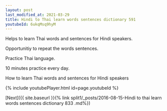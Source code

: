 ```yaml
---
layout: post
last_modified_at: 2021-03-29
title: Hindi to Thai learn words sentences dictionary 591 
youtubeId: 6ukqMsq9hyM
---
```

 
 
Helps to learn Thai words and sentences for Hindi speakers.

Opportunitiy to repeat the words sentences. 

Practice Thai language. 
 
10 minutes practice every day. 
 
How to learn Thai words and sentences for Hindi speakers 
 
{% include youtubePlayer.html id=page.youtubeId %}
 
 
[Next]({{ site.baseurl }}{% link  split1/_posts/2016-08-15-Hindi to thai learn words sentences dictionary 833 .md%})
 
